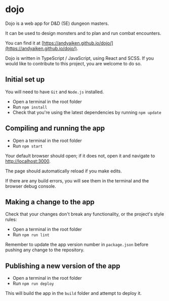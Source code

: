 # dojo

Dojo is a web app for D&D (5E) dungeon masters.

It can be used to design monsters and to plan and run combat encounters.

You can find it at [https://andyaiken.github.io/dojo/](https://andyaiken.github.io/dojo/).

Dojo is written in TypeScript / JavaScript, using React and SCSS. If you would like to contribute to this project, you are welcome to do so.

## Initial set up

You will need to have `Git` and `Node.js` installed.

* Open a terminal in the root folder
* Run `npm install`
* Check that you're using the latest dependencies by running `npm update`

## Compiling and running the app

* Open a terminal in the root folder
* Run `npm start`

Your default browser should open; if it does not, open it and navigate to [http://localhost:3000](http://localhost:3000).

The page should automatically reload if you make edits.

If there are any build errors, you will see them in the terminal and the browser debug console.

## Making a change to the app

Check that your changes don't break any functionality, or the project's style rules:

* Open a terminal in the root folder
* Run `npm run lint`

Remember to update the app version number in `package.json` before pushing any change to the repository.

## Publishing a new version of the app

* Open a terminal in the root folder
* Run `npm run deploy`

This will build the app in the `build` folder and attempt to deploy it.
